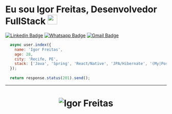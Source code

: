 # Eu sou Igor Freitas, Desenvolvedor FullStack <img src="https://github.com/TheDudeThatCode/TheDudeThatCode/blob/master/Assets/Mario_Hello_Big.gif" width="30px">

[![Linkedin Badge](https://img.shields.io/badge/-Linkedin-6633cc?style=flat-square&logo=Linkedin&logoColor=white&color=black&link=https://www.linkedin.com/in/eduarddojose/)](https://www.linkedin.com/in/igorsfreitas/)
[![Whatsapp Badge](https://img.shields.io/badge/-WhatsApp-6633cc?style=flat-square&logo=Whatsapp&logoColor=white&color=black&link=https://whats.link/eduardojose)](https://whats.link/igorsfreitas)
[![Gmail Badge](https://img.shields.io/badge/-Gmail-c14438?style=flat-square&logo=Gmail&logoColor=white&color=black&link=mailto:duduxss3@gmail.com)](mailto:igorfreitas1992@gmail.com)

```javascript
  async user.index({
    name: 'Igor Freitas',
    age: 28,
    city: 'Recife, PE',
    stack: ['Java', 'Spring', 'React/Native', 'JPA/Hibernate', '(My|Postgre)SQL', 'Javascript', 'NodeJS']
  });
  
  return response.status(201).send();
```
<hr>
<h1 align="center">
<img alt="Igor Freitas" src="https://github-readme-stats.codestackr.vercel.app/api?username=igorsfreitas&show_icons=true&hide_border=true&theme=dark" />
</h1>
